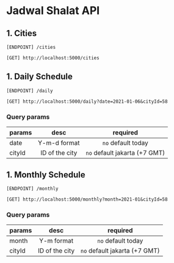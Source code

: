 # Jadwal Shalat API

## 1. Cities
```
[ENDPOINT] /cities
```
```
[GET] http://localhost:5000/cities
```

## 1. Daily Schedule
```
[ENDPOINT] /daily
```
```
[GET] http://localhost:5000/daily?date=2021-01-06&cityId=58
```

### Query params
| params        | desc | required |
| --------------- |:---------:|:---------:|
| date | Y-m-d format | `no` default today |
| cityId | ID of the city | `no` default jakarta (+7 GMT) |

## 1. Monthly Schedule
```
[ENDPOINT] /monthly
```
```
[GET] http://localhost:5000/monthly?month=2021-01&cityId=58
```

### Query params
| params        | desc | required |
| --------------- |:---------:|:---------:|
| month | Y-m format | `no` default today |
| cityId | ID of the city | `no` default jakarta (+7 GMT) |

